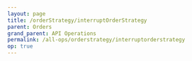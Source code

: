 ```yaml
---
layout: page
title: /orderStrategy/interruptOrderStrategy
parent: Orders
grand_parent: API Operations
permalink: /all-ops/orderstrategy/interruptorderstrategy
op: true
---
```


<script>
    window.addEventListener('load', () => {
        const TDV = Symbol.for('tdv-docs');
        window[TDV].defineTryit({
            name: 'interruptOrderStrategy',
            endpoint: '/orderStrategy/interruptOrderStrategy',
            method: 'POST',
            params: {
                orderStrategyId: 0
            }
        });
        window[TDV].buildCallouts(window[TDV].buildCallouts.defaultAuthWarning);
    });
</script>